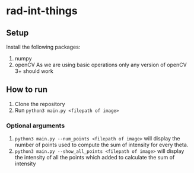 # rad-int-things

## Setup 
Install the following packages:
1. numpy
2. openCV
As we are using basic operations only any version of openCV 3+ should work

## How to run
1. Clone the repository
2. Run `python3 main.py <filepath of image>`

### Optional arguments
1. `python3 main.py --num_points <filepath of image>` will display the number of points used to compute the sum of 
intensity for every theta.
2. `python3 main.py --show_all_points <filepath of image>` will display the intensity of all the points which added to 
calculate the sum of intensity
